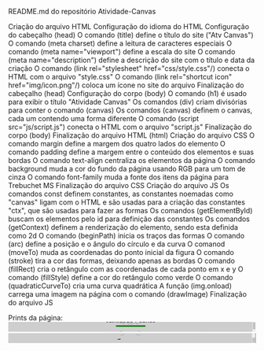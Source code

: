 README.md do repositório Atividade-Canvas

Criação do arquivo HTML
    Configuração do idioma do HTML
    Configuração do cabeçalho (head)
        O comando (title) define o título do site ("Atv Canvas")
        O comando (meta charset) define a leitura de caracteres especiais
        O comando (meta name="viewport") define a escala do site
        O comando (meta name="description") define a descrição do site com o título e data da criação
        O comando (link rel="stylesheet" href="css/style.css"/) conecta o HTML com o arquivo "style.css"
        O comando (link rel="shortcut icon" href="img/icon.png"/) coloca um ícone no site do arquivo
    Finalização do cabeçalho (head)
    Configuração do corpo (body)
        O comando (h1) é usado para exibir o título "Atividade Canvas"
        Os comandos (div) criam divisórias para conter o comando (canvas)
        Os comandos (canvas) definem o canvas, cada um contendo uma forma diferente
        O comando (script src="js/script.js") conecta o HTML com o arquivo "script.js"
    Finalização do corpo (body)
Finalização do arquivo HTML (html)
Criação do arquivo CSS
    O comando margin define a margem dos quatro lados do elemento
    O comando padding define a margem entre o conteúdo dos elementos e suas bordas
    O comando text-align centraliza os elementos da página
    O comando background muda a cor do fundo da página usando RGB para um tom de cinza
    O comando font-family muda a fonte dos itens da página para Trebuchet MS
Finalização do arquivo CSS
Criação do arquivo JS
    Os comandos const definem constantes, as constantes noemadas como "canvas" ligam com o HTML e são usadas para a criação das constantes "ctx", que são usadas para fazer as formas
    Os comandos (getElementById) buscam os elementos pelo id para definição das constantes
    Os comandos (getContext) definem a renderização do elemento, sendo esta definida como 2d
    O comando (beginPath) inicia os traços das formas
    O comando (arc) define a posição e o ângulo do círculo e da curva
    O comanod (moveTo) muda as coordenadas do ponto inicial da figura
    O comando (stroke) tira a cor das formas, deixando apenas as bordas
    O comando (fillRect) cria o retângulo com as coordenadas de cada ponto em x e y
    O comando (fillStyle) define a cor do retângulo como verde
    O comando (quadraticCurveTo) cria uma curva quadrática
    A função (img.onload) carrega uma imagem na página com o comando (drawImage)
Finalização do arquivo JS

Prints da página: 
<img src="img/canvas1.png" width=631px height=20px>
<img src="img/canvas2.png" width=631px height=20px>